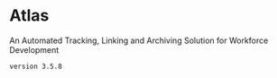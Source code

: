 # Atlas

An Automated Tracking, Linking and Archiving Solution for Workforce Development


```
version 3.5.8
```
